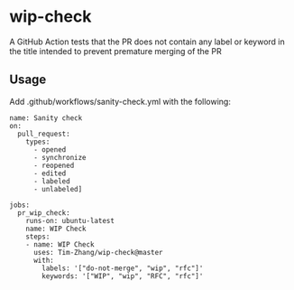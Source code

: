 # wip-check

A GitHub Action tests that the PR does not contain any label or keyword in the title intended to prevent premature merging of the PR

## Usage
Add .github/workflows/sanity-check.yml with the following:

```
name: Sanity check
on:
  pull_request:
    types:
      - opened
      - synchronize
      - reopened
      - edited
      - labeled
      - unlabeled]

jobs:
  pr_wip_check:
    runs-on: ubuntu-latest
    name: WIP Check
    steps:
    - name: WIP Check
      uses: Tim-Zhang/wip-check@master
      with:
        labels: '["do-not-merge", "wip", "rfc"]'
        keywords: '["WIP", "wip", "RFC", "rfc"]'


```
